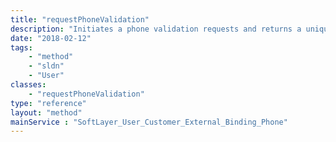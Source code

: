```yaml
---
title: "requestPhoneValidation"
description: "Initiates a phone validation requests and returns a unique token. Use [[SoftLayer_User_Customer_External_Binding_Phone::checkPhoneValidationResult|checkPhoneValidationResult]] to find the phone validation result. "
date: "2018-02-12"
tags:
    - "method"
    - "sldn"
    - "User"
classes:
    - "requestPhoneValidation"
type: "reference"
layout: "method"
mainService : "SoftLayer_User_Customer_External_Binding_Phone"
---
```

